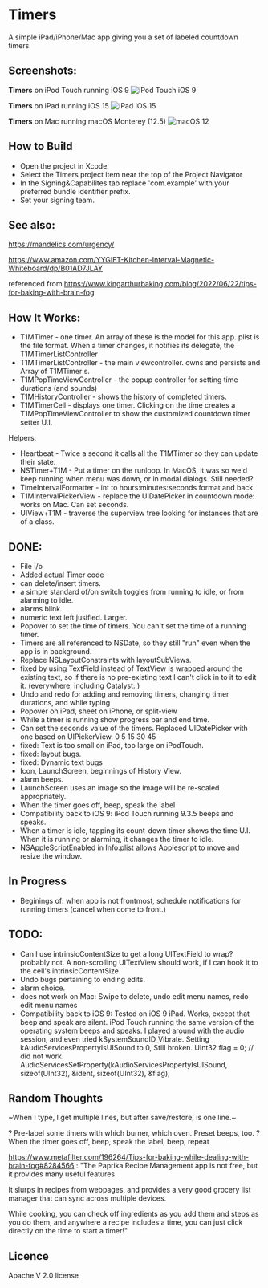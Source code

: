 #  Timers

A simple iPad/iPhone/Mac app giving you a set of labeled countdown timers.


## Screenshots:

**Timers** on iPod Touch running iOS 9
![iPod Touch iOS 9](Art/iPodTouch9.png) 

**Timers** on iPad running iOS 15
![iPad iOS 15](Art/iPad15.png) 

**Timers** on Mac running macOS Monterey (12.5) 
![macOS 12](Art/Mac.png)

## How to Build

* Open the project in Xcode.
* Select the Timers project item near the top of the Project Navigator
* In the Signing&Capabilites tab replace 'com.example' with your preferred bundle identifier prefix.
* Set your signing team.

## See also:

https://mandelics.com/urgency/

https://www.amazon.com/YYGIFT-Kitchen-Interval-Magnetic-Whiteboard/dp/B01AD7JLAY

referenced from https://www.kingarthurbaking.com/blog/2022/06/22/tips-for-baking-with-brain-fog

## How It Works:

* T1MTimer - one timer. An array of these is the model for this app. plist is the file format. When a timer changes, it notifies its delegate, the T1MTimerListController
* T1MTimerListController - the main viewcontroller. owns and persists and Array of T1MTimer s. 
* T1MPopTimeViewController - the popup controller for setting time durations (and sounds)
* T1MHistoryController - shows the history of completed timers.
* T1MTimerCell - displays one timer. Clicking on the time creates a T1MPopTimeViewController to show the customized countdown timer setter U.I.

Helpers:
* Heartbeat - Twice a second it calls all the T1MTimer so they can update their state.
* NSTimer+T1M - Put a timer on the runloop. In MacOS, it was so we'd keep running when menu was down, or in modal dialogs. Still needed?
* TimeIntervalFormatter - int to hours:minutes:seconds format and back.
* T1MIntervalPickerView - replace the UIDatePicker in countdown mode: works on Mac. Can set seconds.
* UIView+T1M - traverse the superview tree looking for instances that are of a class.

## DONE:

* File i/o
* Added actual Timer code
* can delete/insert timers.
* a simple standard of/on switch toggles from running to idle, or from alarming to idle.
* alarms blink.
* numeric text left jusified. Larger.
* Popover to set the time of timers. You can't set the time of a running timer.
* Timers are all referenced to NSDate, so they still "run" even when the app is in background.
* Replace NSLayoutConstraints with layoutSubViews.
* fixed by using TextField instead of TextView is wrapped around the existing text, so if there is no pre-existing text I can't click in to it to edit it. (everywhere, including Catalyst: )
* Undo and redo for adding and removing timers, changing timer durations, and while typing
* Popover on iPad, sheet on iPhone, or split-view
* While a timer is running show progress bar and end time.
* Can set the seconds value of the timers. Replaced UIDatePicker with one based on UIPickerView. 0 5 15 30 45
* fixed: Text is too small on iPad, too large on iPodTouch.
* fixed: layout bugs.
* fixed: Dynamic text bugs
* Icon, LaunchScreen, beginnings of History View.
* alarm beeps.
* LaunchScreen uses an image so the image will be re-scaled appropriately.
* When the timer goes off, beep, speak the label
* Compatibility back to iOS 9: iPod Touch running 9.3.5 beeps and speaks.
* When a timer is idle, tapping its count-down timer shows the time U.I. When it is running or alarming, it changes the timer to idle.
* NSAppleScriptEnabled in Info.plist allows Applescript to move and resize the window.

## In Progress

* Beginings of: when app is not frontmost, schedule notifications for running timers (cancel when come to front.)

## TODO:

* Can I use intrinsicContentSize to get a long UITextField to wrap? probably not. A non-scrolling UITextView should work, if I can hook it to the cell's intrinsicContentSize
* Undo bugs pertaining to ending edits.
* alarm choice.
* does not work on Mac: Swipe to delete, undo edit menu names, redo edit menu names
* Compatibility back to iOS 9: Tested on iOS 9 iPad. Works, except that beep and speak are silent. iPod Touch running the same version of the operating system beeps and speaks. I played around with the audio session, and even tried kSystemSoundID_Vibrate. Setting kAudioServicesPropertyIsUISound to 0, Still broken.
  UInt32 flag = 0;  // did not work.
  AudioServicesSetProperty(kAudioServicesPropertyIsUISound, sizeof(UInt32), &ident, sizeof(UInt32), &flag);


## Random Thoughts

~When I type, I get multiple lines, but after save/restore, is one line.~

? Pre-label some timers with which burner, which oven. Preset beeps, too.
? When the timer goes off, beep, speak the label, beep, repeat

https://www.metafilter.com/196264/Tips-for-baking-while-dealing-with-brain-fog#8284566 :
"The Paprika Recipe Management app is not free, but it provides many useful features. 

It slurps in recipes from webpages, and provides a very good grocery list manager that can sync across multiple devices. 

While cooking, you can check off ingredients as you add them and steps as you do them, and anywhere a recipe includes a time, you can just click directly on the time to start a timer!"

## Licence

Apache V 2.0 license

